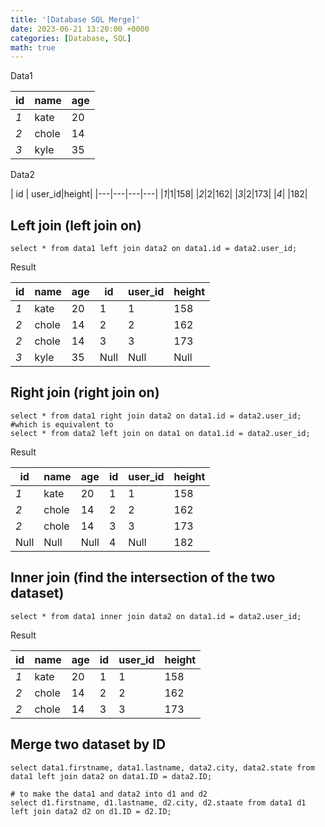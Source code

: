 ```yaml
---
title: '[Database SQL Merge]'
date: 2023-06-21 13:20:00 +0000
categories: [Database, SQL]
math: true
---
```


Data1

| id | name | age
|---|---|---|
|*1*|kate|20|
|*2*|chole|14|
|*3*|kyle|35|

Data2

| id | user_id|height|
|---|---|---|---|
|*1*|1|158|
|*2*|2|162|
|*3*|2|173|
|*4*| |182|

## Left join (left join on)
```
select * from data1 left join data2 on data1.id = data2.user_id;
```

Result

| id | name | age | id|user_id|height|
|---|---|---|---|---|---|
|*1*|kate|20|1|1|158|
|*2*|chole|14|2|2|162|
|*2*|chole|14|3|3|173|
|*3*|kyle|35|Null|Null|Null|

## Right join (right join on)
```
select * from data1 right join data2 on data1.id = data2.user_id;
#which is equivalent to 
select * from data2 left join on data1 on data1.id = data2.user_id;
```

Result

| id | name | age | id|user_id|height|
|---|---|---|---|---|---|
|*1*|kate|20|1|1|158|
|*2*|chole|14|2|2|162|
|*2*|chole|14|3|3|173|
|Null|Null|Null|4|Null|182|


## Inner join (find the intersection of the two dataset)
```
select * from data1 inner join data2 on data1.id = data2.user_id;
```
Result

| id | name | age | id|user_id|height|
|---|---|---|---|---|---|
|*1*|kate|20|1|1|158|
|*2*|chole|14|2|2|162|
|*2*|chole|14|3|3|173|


## Merge two dataset by ID 
```
select data1.firstname, data1.lastname, data2.city, data2.state from data1 left join data2 on data1.ID = data2.ID;

# to make the data1 and data2 into d1 and d2
select d1.firstname, d1.lastname, d2.city, d2.staate from data1 d1 left join data2 d2 on d1.ID = d2.ID;
```



